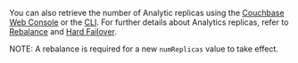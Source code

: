 You can also retrieve the number of Analytic replicas using the [Couchbase Web Console][1] or the [CLI][2].
For further details about Analytics replicas, refer to [Rebalance][3] and [Hard Failover][4].

[1]: ../manage/manage-settings/general-settings.html#analytics-replicas
[2]: ../manage/manage-settings/general-settings.html#analytics-settings-via-cli
[3]: ../learn/clusters-and-availability/rebalance.html#rebalancing-the-analytics-service
[4]: ../learn/clusters-and-availability/hard-failover.html#hard-failover-and-the-analytics-service

NOTE: A rebalance is required for a new `numReplicas` value to take effect.